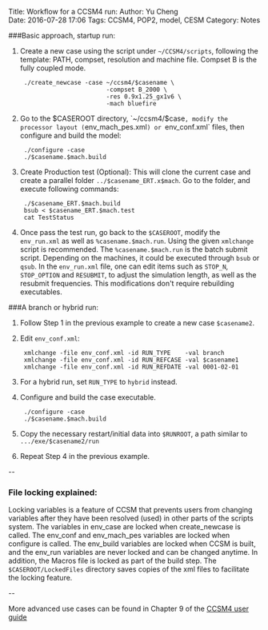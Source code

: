 Title: Workflow for a CCSM4 run:
Author:      Yu Cheng  
Date:        2016-07-28 17:06
Tags: CCSM4, POP2, model, CESM
Category: Notes

###Basic approach, startup run:

1. Create a new case using the script under `~/CCSM4/scripts`, following the template: PATH, compset, resolution and machine file. Compset B is the fully coupled mode.

		./create_newcase -case ~/ccsm4/$casename \
                               -compset B_2000 \
                               -res 0.9x1.25_gx1v6 \
                               -mach bluefire 

2. Go to the $CASEROOT directory, `~/ccsm4/$case`, modify the processor layout (`env_mach_pes.xml`) or `env_conf.xml` files, then configure and build the model:

		./configure -case
		./$casename.$mach.build  
		
3. Create Production test (Optional): This will clone the current case and create a parallel folder `../$casename_ERT.x$mach`. Go to the folder, and execute following commands:

		./$casename_ERT.$mach.build
		bsub < $casename_ERT.$mach.test		cat TestStatus

4. Once pass the test run, go back to the `$CASEROOT`, modify the `env_run.xml` as well as `%casename.$mach.run`. Using the given `xmlchange` script is recommended. The `%casename.$mach.run` is the batch submit script. Depending on the machines, it could be executed through `bsub` or `qsub`. In the `env_run.xml` file, one can edit items such as `STOP_N`, `STOP_OPTION` and `RESUBMIT`, to adjust the simulation length, as well as the resubmit frequencies. This modifications don't require rebuilding executables.



###A branch or hybrid run:
1. Follow Step 1 in the previous example to create a new case `$casename2`.
2. Edit `env_conf.xml`:

		xmlchange -file env_conf.xml -id RUN_TYPE    -val branch
		xmlchange -file env_conf.xml -id RUN_REFCASE -val $casename1
		xmlchange -file env_conf.xml -id RUN_REFDATE -val 0001-02-01
		
3. For a hybrid run, set `RUN_TYPE` to `hybrid` instead.

4. Configure and build the case executable.

		./configure -case
		./$casename.$mach.build   

5. Copy the necessary restart/initial data into `$RUNROOT`, a path similar to `.../exe/$casename2/run`
6. Repeat Step 4 in the previous example. 

--

### File locking explained:
Locking variables is a feature of CCSM that prevents users from changing variables after they have been resolved (used) in other parts of the scripts system. The variables in env_case are locked when create_newcase is called. The env_conf and env_mach_pes variables are locked when configure is called. The env_build variables are locked when CCSM is built, and the env_run variables are never locked and can be changed anytime. In addition, the Macros file is locked as part of the build step. The `$CASEROOT/LockedFiles` directory saves copies of the xml files to facilitate the locking feature. 


--

More advanced use cases can be found in Chapter 9 of the [CCSM4 user guide](http://www.cesm.ucar.edu/models/ccsm4.0/ccsm_doc/ug.pdf)
                             